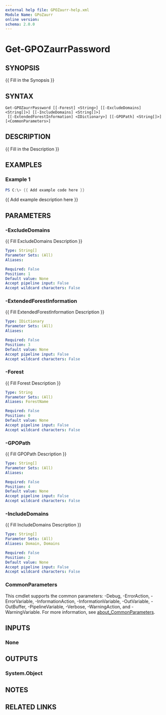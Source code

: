 ```yaml
---
external help file: GPOZaurr-help.xml
Module Name: GPoZaurr
online version:
schema: 2.0.0
---
```


# Get-GPOZaurrPassword

## SYNOPSIS
{{ Fill in the Synopsis }}

## SYNTAX

```
Get-GPOZaurrPassword [[-Forest] <String>] [[-ExcludeDomains] <String[]>] [[-IncludeDomains] <String[]>]
 [[-ExtendedForestInformation] <IDictionary>] [[-GPOPath] <String[]>] [<CommonParameters>]
```

## DESCRIPTION
{{ Fill in the Description }}

## EXAMPLES

### Example 1
```powershell
PS C:\> {{ Add example code here }}
```

{{ Add example description here }}

## PARAMETERS

### -ExcludeDomains
{{ Fill ExcludeDomains Description }}

```yaml
Type: String[]
Parameter Sets: (All)
Aliases:

Required: False
Position: 1
Default value: None
Accept pipeline input: False
Accept wildcard characters: False
```

### -ExtendedForestInformation
{{ Fill ExtendedForestInformation Description }}

```yaml
Type: IDictionary
Parameter Sets: (All)
Aliases:

Required: False
Position: 3
Default value: None
Accept pipeline input: False
Accept wildcard characters: False
```

### -Forest
{{ Fill Forest Description }}

```yaml
Type: String
Parameter Sets: (All)
Aliases: ForestName

Required: False
Position: 0
Default value: None
Accept pipeline input: False
Accept wildcard characters: False
```

### -GPOPath
{{ Fill GPOPath Description }}

```yaml
Type: String[]
Parameter Sets: (All)
Aliases:

Required: False
Position: 4
Default value: None
Accept pipeline input: False
Accept wildcard characters: False
```

### -IncludeDomains
{{ Fill IncludeDomains Description }}

```yaml
Type: String[]
Parameter Sets: (All)
Aliases: Domain, Domains

Required: False
Position: 2
Default value: None
Accept pipeline input: False
Accept wildcard characters: False
```

### CommonParameters
This cmdlet supports the common parameters: -Debug, -ErrorAction, -ErrorVariable, -InformationAction, -InformationVariable, -OutVariable, -OutBuffer, -PipelineVariable, -Verbose, -WarningAction, and -WarningVariable. For more information, see [about_CommonParameters](http://go.microsoft.com/fwlink/?LinkID=113216).

## INPUTS

### None

## OUTPUTS

### System.Object
## NOTES

## RELATED LINKS
